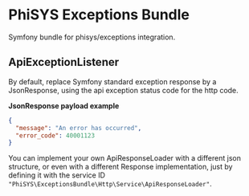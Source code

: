# PhiSYS Exceptions Bundle
Symfony bundle for phisys/exceptions integration.

## ApiExceptionListener

By default, replace Symfony standard exception response by a JsonResponse, using the api exception status code for the http code.

**JsonResponse payload example**

```json
{
  "message": "An error has occurred",
  "error_code": 40001123 
}
```

You can implement your own ApiResponseLoader with a different json structure, or even with a different Response implementation,
just by defining it with the service ID `"PhiSYS\ExceptionsBundle\Http\Service\ApiResponseLoader"`.
